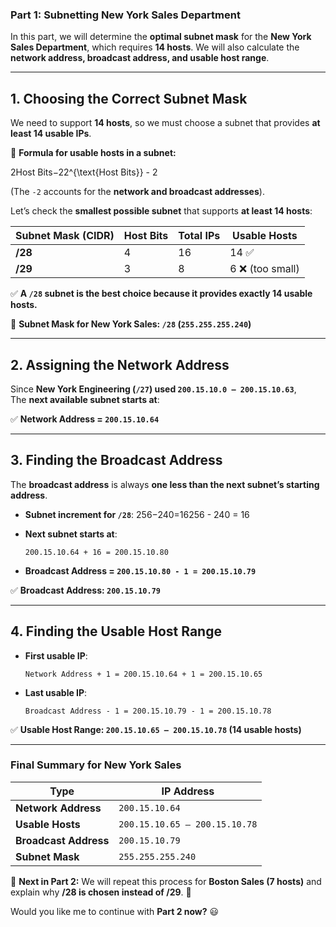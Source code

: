 ### **Part 1: Subnetting New York Sales Department**

In this part, we will determine the **optimal subnet mask** for the **New York Sales Department**, which requires **14 hosts**. We will also calculate the **network address, broadcast address, and usable host range**.

---

## **1. Choosing the Correct Subnet Mask**

We need to support **14 hosts**, so we must choose a subnet that provides **at least 14 usable IPs**.

🔹 **Formula for usable hosts in a subnet:**

2Host Bits−22^{\text{Host Bits}} - 2

(The `-2` accounts for the **network and broadcast addresses**).

Let’s check the **smallest possible subnet** that supports **at least 14 hosts**:

|**Subnet Mask (CIDR)**|**Host Bits**|**Total IPs**|**Usable Hosts**|
|---|---|---|---|
|**/28**|4|16|14 ✅|
|**/29**|3|8|6 ❌ (too small)|

✅ **A `/28` subnet is the best choice because it provides exactly 14 usable hosts.**

📌 **Subnet Mask for New York Sales: `/28` (`255.255.255.240`)**

---

## **2. Assigning the Network Address**

Since **New York Engineering (`/27`) used `200.15.10.0 – 200.15.10.63`**,  
The **next available subnet starts at**:

✅ **Network Address = `200.15.10.64`**

---

## **3. Finding the Broadcast Address**

The **broadcast address** is always **one less than the next subnet’s starting address**.

- **Subnet increment for `/28`**: 256−240=16256 - 240 = 16
- **Next subnet starts at**:
    
    ```
    200.15.10.64 + 16 = 200.15.10.80
    ```
    
- **Broadcast Address = `200.15.10.80 - 1 = 200.15.10.79`**

✅ **Broadcast Address: `200.15.10.79`**

---

## **4. Finding the Usable Host Range**

- **First usable IP**:
    
    ```
    Network Address + 1 = 200.15.10.64 + 1 = 200.15.10.65
    ```
    
- **Last usable IP**:
    
    ```
    Broadcast Address - 1 = 200.15.10.79 - 1 = 200.15.10.78
    ```
    

✅ **Usable Host Range: `200.15.10.65 – 200.15.10.78` (14 usable hosts)**

---

### **Final Summary for New York Sales**

|**Type**|**IP Address**|
|---|---|
|**Network Address**|`200.15.10.64`|
|**Usable Hosts**|`200.15.10.65 – 200.15.10.78`|
|**Broadcast Address**|`200.15.10.79`|
|**Subnet Mask**|`255.255.255.240`|

📌 **Next in Part 2:** We will repeat this process for **Boston Sales (7 hosts)** and explain why **/28 is chosen instead of /29**. 🚀

Would you like me to continue with **Part 2 now?** 😃